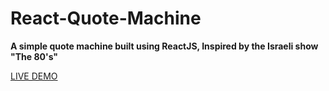 # React-Quote-Machine
**A simple quote machine built using ReactJS, Inspired by the Israeli show "The 80's"**

[LIVE DEMO](https://react-quote-machine.netlify.com/)
